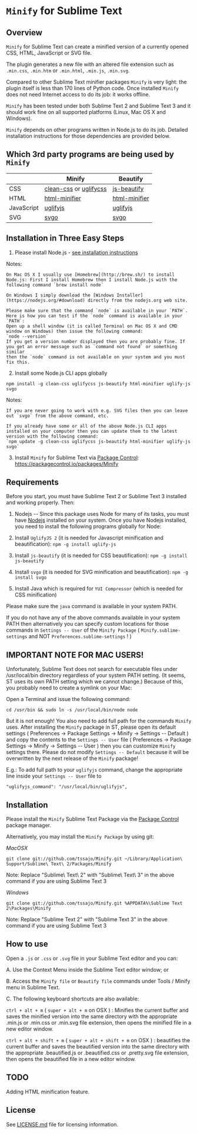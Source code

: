 `Minify` for Sublime Text
=========================

Overview
--------
`Minify` for Sublime Text can create a minified version of a currently opened CSS, HTML, JavaScript or SVG file.

The plugin generates a new file with an altered file extension such as `.min.css`, `.min.htm` or `.min.html`, `.min.js`, `.min.svg`.

Compared to other Sublime Text minifier packages `Minify` is very light: the plugin itself is less than 170 lines of Python code.
Once installed `Minify` does not need Internet access to do its job: it works offline.

`Minify` has been tested under both Sublime Text 2 and Sublime Text 3 and it should work fine on all supported platforms (Linux, Mac OS X and Windows).

`Minify` depends on other programs written in Node.js to do its job. Detailed installation instructions for those dependencies are provided below.

Which 3rd party programs are being used by `Minify`
---------------------------------------------------

|            | Minify | Beautify |
| ---------- | ------ | -------- |
| CSS        | [clean-css](https://www.npmjs.com/package/clean-css) or [uglifycss](https://www.npmjs.com/package/uglifycss) | [js-beautify](https://www.npmjs.org/package/js-beautify) |
| HTML       | [html-minifier](https://www.npmjs.com/package/html-minifier) | [html-minifier](https://www.npmjs.com/package/html-minifier) |
| JavaScript | [uglifyjs](https://www.npmjs.com/package/uglifyjs) | [uglifyjs](https://www.npmjs.com/package/uglifyjs) |
| SVG        | [svgo](https://www.npmjs.com/package/svgo) | [svgo](https://www.npmjs.com/package/svgo) |

Installation in Three Easy Steps
--------------------------------

1. Please install Node.js - [see installation instructions](https://github.com/joyent/node/wiki/Installing-Node.js-via-package-manager)

  Notes:

    On Mac OS X I usually use [Homebrew](http://brew.sh/) to install Node.js: First I install Homebrew then I install Node.js with the following command `brew install node`

    On Windows I simply download the [Windows Installer](https://nodejs.org/#download) directly from the nodejs.org web site.

    Please make sure that the command `node` is available in your `PATH`.
    Here is how you can test if the `node` command is available in your `PATH`:
    Open up a shell window (it is called Terminal on Mac OS X and CMD window on Windows) then issue the following command:
    `node --version`
    If you get a version number displayed then you are probably fine. If you get an error message such as `command not found` or something similar
    then the `node` command is not available on your system and you must fix this.

2. Install some Node.js CLI apps globally

  `npm install -g clean-css uglifycss js-beautify html-minifier uglify-js svgo`

  Notes:

    If you are never going to work with e.g. SVG files then you can leave out `svgo` from the above command, etc.

    If you already have some or all of the above Node.js CLI apps installed on your computer then you can update them to the latest version with the following command:
    `npm update -g clean-css uglifycss js-beautify html-minifier uglify-js svgo`

3. Install `Minify` for Sublime Text via [Package Control](https://sublime.wbond.net/): https://packagecontrol.io/packages/Minify

Requirements
------------
Before you start, you must have Sublime Text 2 or Sublime Text 3 installed and working properly. Then:

1. Nodejs -- Since this package uses Node for many of its tasks, you must have [Nodejs](http://nodejs.org/) installed on your system.
Once you have Nodejs installed, you need to install the following programs globally for Node:

2. Install `UglifyJS 2` (it is needed for Javascript minification and beautification):
`npm -g install uglify-js`

3. Install `js-beautify` (it is needed for CSS beautification):
`npm -g install js-beautify`

4. Install `svgo` (it is needed for SVG minification and beautification):
`npm -g install svgo`

5. Install Java which is required for `YUI Compressor` (which is needed for CSS minification)

Please make sure the `java` command is available in your system PATH.

If you do not have any of the above commands available in your system PATH then alternatively you can specify custom locations
for those commands in `Settings -- User` of the `Minify Package` ( `Minify.sublime-settings` and NOT `Preferences.sublime-settings` ! )

IMPORTANT NOTE FOR MAC USERS!
-----------------------------
Unfortunately, Sublime Text does not search for executable files under /usr/local/bin directory regardless of your system PATH setting.
(It seems, ST uses its own PATH setting which we cannot change.) Because of this, you probably need to create a symlink on your Mac:

Open a Terminal and issue the following command:

`cd /usr/bin && sudo ln -s /usr/local/bin/node node`

But it is not enough! You also need to add full path for the commands `Minify` uses. After installing the `Minify` package in ST,
please open its default settings ( Preferences -> Package Settings -> Minify -> Settings -- Default ) and copy the contents to the
`Settings -- User` file ( Preferences -> Package Settings -> Minify -> Settings -- User ) then you can customize `Minify` settings there.
Please do not modify `Settings -- Default` because it will be overwritten by the next release of the `Minify` package!

E.g.: To add full path to your `uglifyjs` command, change the appropriate line inside your `Settings -- User` file to

    "uglifyjs_command": "/usr/local/bin/uglifyjs",

Installation
------------
Please install the `Minify` Sublime Text Package via the [Package Control](https://sublime.wbond.net/) package manager.

Alternatively, you may install the `Minify Package` by using git:

*MacOSX*

    git clone git://github.com/tssajo/Minify.git ~/Library/Application\ Support/Sublime\ Text\ 2/Packages/Minify

Note: Replace "Sublime\ Text\ 2" with "Sublime\ Text\ 3" in the above command if you are using Sublime Text 3

*Windows*

    git clone git://github.com/tssajo/Minify.git %APPDATA%\Sublime Text 2\Packages\Minify

Note: Replace "Sublime Text 2" with "Sublime Text 3" in the above command if you are using Sublime Text 3

How to use
----------
Open a `.js` or `.css` or `.svg` file in your Sublime Text editor and you can:

A.  Use the Context Menu inside the Sublime Text editor window; or

B.  Access the `Minify file` or `Beautify file` commands under Tools / Minify menu in Sublime Text.

C.  The following keyboard shortcuts are also available:

`ctrl + alt + m` ( `super + alt + m` on OSX ) :
	Minifies the current buffer and saves the minified version into the same directory with the
    appropriate .min.js or .min.css or .min.svg file extension, then opens the minified file in a new editor window.

`ctrl + alt + shift + m` ( `super + alt + shift + m` on OSX ) :
	beautifies the current buffer and saves the beautified version into the same directory with the
    appropriate .beautified.js or .beautified.css or .pretty.svg file extension, then opens the beautified
    file in a new editor window.

TODO
----
Adding HTML minification feature.

License
-------
See [LICENSE.md](https://github.com/tssajo/Minify/blob/master/LICENSE.md) file for licensing information.

